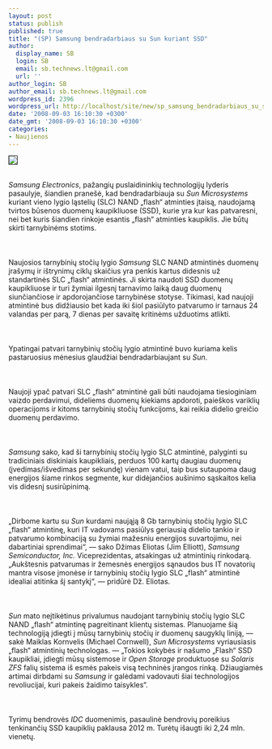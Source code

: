 ```yaml
---
layout: post
status: publish
published: true
title: "(SP) Samsung bendradarbiaus su Sun kuriant SSD"
author:
  display_name: SB
  login: SB
  email: sb.technews.lt@gmail.com
  url: ''
author_login: SB
author_email: sb.technews.lt@gmail.com
wordpress_id: 2396
wordpress_url: http://localhost/site/new/sp_samsung_bendradarbiaus_su_sun_kuriant_ssd/
date: '2008-09-03 16:10:30 +0300'
date_gmt: '2008-09-03 16:10:30 +0300'
categories:
- Naujienos
---
```

<div class="imgright"><img src="http://tbn0.google.com/images?q=tbn:W8f62i7_3f1THM:http://www.newlaunches.com/entry_images/0508/26/Samsung_SSD_1.jpg" border="1"></div>
<p><br><i>Samsung Electronics</i>, pažangių puslaidininkių technologijų lyderis pasaulyje, šiandien pranešė, kad bendradarbiauja su <i>Sun Microsystems</i> kuriant vieno lygio ląstelių (SLC) NAND „flash“ atminties įtaisą, naudojamą tvirtos būsenos duomenų kaupikliuose (SSD), kurie yra kur kas patvaresni, nei bet kuris šiandien rinkoje esantis „flash“ atminties kaupiklis. Jie būtų skirti tarnybinėms stotims.<br />
<br><br />
<br>Naujosios tarnybinių stočių lygio <i>Samsung</i> SLC NAND atmintinės duomenų įrašymų ir ištrynimų ciklų skaičius yra penkis kartus didesnis už standartinės SLC „flash“ atmintinės. Ji skirta naudoti SSD duomenų kaupikliuose ir turi žymiai ilgesnį tarnavimo laiką daug duomenų siunčiančiose ir apdorojančiose tarnybinėse stotyse. Tikimasi, kad naujoji atmintinė bus didžiausio bet kada iki šiol pasiūlyto patvarumo ir tarnaus 24 valandas per parą, 7 dienas per savaitę kritinėms užduotims atlikti.<br />
<br><br />
<br>Ypatingai patvari tarnybinių stočių lygio atmintinė buvo kuriama kelis pastaruosius mėnesius glaudžiai bendradarbiaujant su <i>Sun</i>.<br />
<br><br />
<br>Naujoji ypač patvari SLC „flash“ atmintinė gali būti naudojama tiesioginiam vaizdo perdavimui, dideliems duomenų kiekiams apdoroti, paieškos variklių operacijoms ir kitoms tarnybinių stočių funkcijoms, kai reikia didelio greičio duomenų perdavimo.<br />
<br><br />
<br><i>Samsung</i> sako, kad ši tarnybinių stočių lygio SLC atmintinė, palyginti su tradiciniais diskiniais kaupikliais, perduos 100 kartų daugiau duomenų (įvedimas/išvedimas per sekundę) vienam vatui, taip bus sutaupoma daug energijos šiame rinkos segmente, kur didėjančios aušinimo sąskaitos kelia vis didesnį susirūpinimą.<br />
<br><br />
<br>„Dirbome kartu su <i>Sun</i> kurdami naująją 8 Gb tarnybinių stočių lygio SLC „flash“ atmintinę, kuri IT vadovams pasiūlys geriausią didelio tankio ir patvarumo kombinaciją su žymiai mažesniu energijos suvartojimu, nei dabartiniai sprendimai“, — sako Džimas Eliotas (Jim Elliott), <i>Samsung Semiconductor, Inc.</i> Viceprezidentas, atsakingas už atmintinių rinkodarą. „Aukštesnis patvarumas ir žemesnės energijos sąnaudos bus IT novatorių mantra visose įmonėse ir tarnybinių stočių lygio SLC „flash“ atmintinė idealiai atitinka šį santykį“, — pridūrė Dž. Eliotas.<br />
<br><br />
<br><i>Sun</i> mato neįtikėtinus privalumus naudojant tarnybinių stočių lygio SLC NAND „flash“ atmintinę pagreitinant klientų sistemas. Planuojame šią technologiją įdiegti į mūsų tarnybinių stočių ir duomenų saugyklų liniją, — sakė Maiklas Kornvelis (Michael Cornwell), <i>Sun Microsystems</i> vyriausiasis „flash“ atmintinių technologas. — „Tokios kokybės ir našumo „Flash“ SSD kaupikliai, įdiegti mūsų sistemose ir <i>Open Storage</i> produktuose su <i>Solaris ZFS</i> falių sistema iš esmės pakeis visą techninės įrangos rinką. Džiaugiamės artimai dirbdami su <i>Samsung</i> ir galėdami vadovauti šiai technologijos revoliucijai, kuri pakeis žaidimo taisykles“.<br />
<br><br />
<br>Tyrimų bendrovės <i>IDC</i> duomenimis, pasaulinė bendrovių poreikius tenkinančių SSD kaupiklių paklausa 2012 m. Turėtų išaugti iki 2,24 mln. vienetų.<br />
<br><br />
<br><br />
<br></p>
